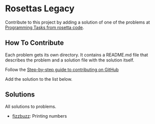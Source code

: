Rosettas Legacy
===============

Contribute to this project by adding a solution of one
of the problems at 
[Programming Tasks from rosetta code](http://rosettacode.org/wiki/Category:Programming_Tasks).

How To Contribute
-----------------

Each problem gets its own directory. It contains a README.md file that
describes the problem and a solution file with the solution itself.

Follow the 
[Step-by-step guide to contributing on GitHub](https://www.dataschool.io/how-to-contribute-on-github/) 

Add the solution to the list below.

Solutions
---------

All solutions to problems.

* [fizzbuzz](fizzbuzz/README.md): Printing numbers

